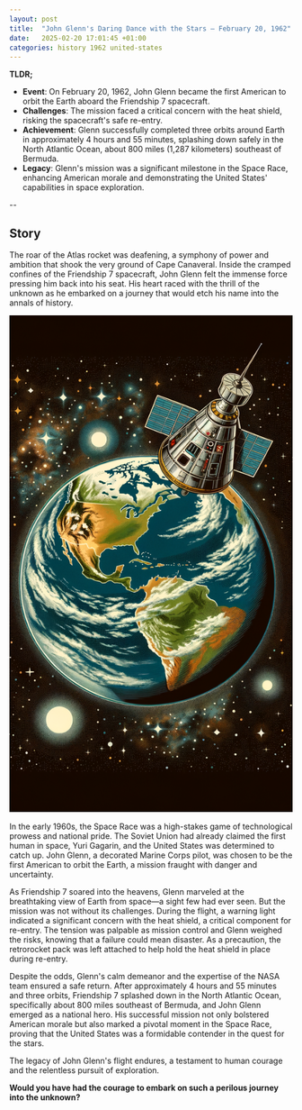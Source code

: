 ```yaml
---
layout: post
title:  "John Glenn's Daring Dance with the Stars – February 20, 1962"
date:   2025-02-20 17:01:45 +01:00
categories: history 1962 united-states
---
```

**TLDR;**
- **Event**: On February 20, 1962, John Glenn became the first American to orbit the Earth aboard the Friendship 7 spacecraft.
- **Challenges**: The mission faced a critical concern with the heat shield, risking the spacecraft's safe re-entry.
- **Achievement**: Glenn successfully completed three orbits around Earth in approximately 4 hours and 55 minutes, splashing down safely in the North Atlantic Ocean, about 800 miles (1,287 kilometers) southeast of Bermuda.
- **Legacy**: Glenn's mission was a significant milestone in the Space Race, enhancing American morale and demonstrating the United States' capabilities in space exploration.

--

## Story

The roar of the Atlas rocket was deafening, a symphony of power and ambition that shook the very ground of Cape Canaveral. Inside the cramped confines of the Friendship 7 spacecraft, John Glenn felt the immense force pressing him back into his seat. His heart raced with the thrill of the unknown as he embarked on a journey that would etch his name into the annals of history.

![Image](/assets/images/20_February_50061bd9822d67474425afa301db9f57.png)

In the early 1960s, the Space Race was a high-stakes game of technological prowess and national pride. The Soviet Union had already claimed the first human in space, Yuri Gagarin, and the United States was determined to catch up. John Glenn, a decorated Marine Corps pilot, was chosen to be the first American to orbit the Earth, a mission fraught with danger and uncertainty.

As Friendship 7 soared into the heavens, Glenn marveled at the breathtaking view of Earth from space—a sight few had ever seen. But the mission was not without its challenges. During the flight, a warning light indicated a significant concern with the heat shield, a critical component for re-entry. The tension was palpable as mission control and Glenn weighed the risks, knowing that a failure could mean disaster. As a precaution, the retrorocket pack was left attached to help hold the heat shield in place during re-entry.

Despite the odds, Glenn's calm demeanor and the expertise of the NASA team ensured a safe return. After approximately 4 hours and 55 minutes and three orbits, Friendship 7 splashed down in the North Atlantic Ocean, specifically about 800 miles southeast of Bermuda, and John Glenn emerged as a national hero. His successful mission not only bolstered American morale but also marked a pivotal moment in the Space Race, proving that the United States was a formidable contender in the quest for the stars.

The legacy of John Glenn's flight endures, a testament to human courage and the relentless pursuit of exploration.

**Would you have had the courage to embark on such a perilous journey into the unknown?**
